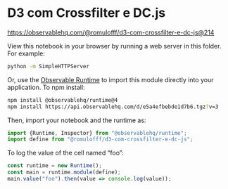 # D3 com Crossfilter e DC.js

https://observablehq.com/@romulofff/d3-com-crossfilter-e-dc-js@214

View this notebook in your browser by running a web server in this folder. For
example:

~~~sh
python -m SimpleHTTPServer
~~~

Or, use the [Observable Runtime](https://github.com/observablehq/runtime) to
import this module directly into your application. To npm install:

~~~sh
npm install @observablehq/runtime@4
npm install https://api.observablehq.com/d/e5a4efbebde1d7b6.tgz?v=3
~~~

Then, import your notebook and the runtime as:

~~~js
import {Runtime, Inspector} from "@observablehq/runtime";
import define from "@romulofff/d3-com-crossfilter-e-dc-js";
~~~

To log the value of the cell named “foo”:

~~~js
const runtime = new Runtime();
const main = runtime.module(define);
main.value("foo").then(value => console.log(value));
~~~
